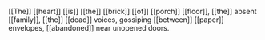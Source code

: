 [[The]] [[heart]] [[is]] [[the]] [[brick]] [[of]] [[porch]] [[floor]], [[the]] absent [[family]], [[the]] [[dead]] voices, gossiping [[between]] [[paper]] envelopes, [[abandoned]] near unopened doors.
